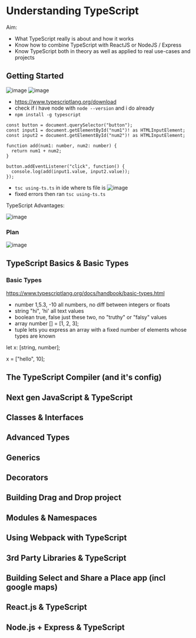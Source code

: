 # Understanding TypeScript

Aim: 
- What TypeScript really is about and how it works
- Know how to combine TypeScript with ReactJS or NodeJS / Express
- Know TypeScript both in theory as well as applied to real use-cases and projects


## Getting Started 
![image](https://user-images.githubusercontent.com/104793540/215285561-ac73233e-a0c7-4f1f-a47a-ea637616becf.png)
![image](https://user-images.githubusercontent.com/104793540/215285658-dfe30563-26e6-4898-baba-2cb3d5b9b97e.png)

- https://www.typescriptlang.org/download
- check if i have node with `node --version` and i do already
- `npm install -g typescript`

```
const button = document.querySelector("button");
const input1 = document.getElementById("num1")! as HTMLInputElement;
const input2 = document.getElementById("num2")! as HTMLInputElement;

function add(num1: number, num2: number) {
  return num1 + num2;
}

button.addEventListener("click", function() {
  console.log(add(input1.value, input2.value));
});

```
-  `tsc using-ts.ts` in ide where ts file is
![image](https://user-images.githubusercontent.com/104793540/215287188-a6e44a0a-9450-4ec7-b0c1-e68a8292142e.png)
- fixed errors then ran  `tsc using-ts.ts`

TypeScript Advantages:

![image](https://user-images.githubusercontent.com/104793540/215287659-5541e30d-c1e2-49c5-aade-b3f3046e5b69.png)

### Plan

![image](https://user-images.githubusercontent.com/104793540/215287730-62d64ac2-974f-43db-8f4d-ac0c32f92514.png)

## TypeScript Basics & Basic Types

### Basic Types 
https://www.typescriptlang.org/docs/handbook/basic-types.html

- number 1,5.3, -10 all numbers, no diff between integers or floats
- string "hi", 'hi' all text values 
- boolean true, false  just these two, no "truthy" or "falsy" values
- array number [] = [1, 2, 3];
- tuple lets you express an array with a fixed number of elements whose types are known

let x: [string, number];

x = ["hello", 10]; 



## The TypeScript Compiler (and it's config)



## Next gen JavaScript & TypeScript
## Classes & Interfaces
## Advanced Types
## Generics 
## Decorators 
## Building Drag and Drop project 
## Modules & Namespaces 
## Using Webpack with TypeScript
## 3rd Party Libraries & TypeScript
## Building Select and Share a Place app (incl google maps)
## React.js & TypeScript
## Node.js + Express & TypeScript
